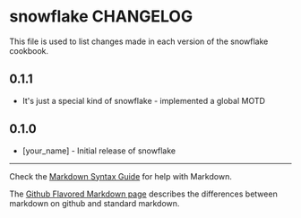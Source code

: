 snowflake CHANGELOG
===================

This file is used to list changes made in each version of the snowflake cookbook.

0.1.1
-----
- It's just a special kind of snowflake - implemented a global MOTD

0.1.0
-----
- [your_name] - Initial release of snowflake

- - -
Check the [Markdown Syntax Guide](http://daringfireball.net/projects/markdown/syntax) for help with Markdown.

The [Github Flavored Markdown page](http://github.github.com/github-flavored-markdown/) describes the differences between markdown on github and standard markdown.
